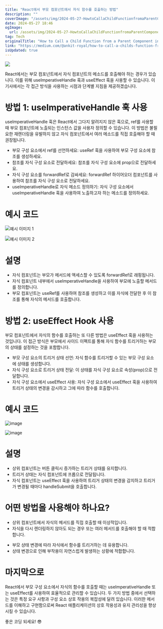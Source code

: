 ```yaml
---
title: "React에서 부모 컴포넌트에서 자식 함수를 호출하는 방법"
description: ""
coverImage: "/assets/img/2024-05-27-HowtoCallaChildFunctionfromaParentComponentinReact_0.png"
date: 2024-05-27 18:46
ogImage:
  url: /assets/img/2024-05-27-HowtoCallaChildFunctionfromaParentComponentinReact_0.png
tag: Tech
originalTitle: "How to Call a Child Function from a Parent Component in React"
link: "https://medium.com/@ankit-royal/how-to-call-a-childs-function-from-a-parent-component-in-react-a3494c3a658a"
isUpdated: true
---
```


<img src="/assets/img/2024-05-27-HowtoCallaChildFunctionfromaParentComponentinReact_0.png" />

React에서는 부모 컴포넌트에서 자식 컴포넌트의 메소드를 호출해야 하는 경우가 있습니다. 이를 위해 useImperativeHandle 훅과 useEffect 훅을 사용할 수 있습니다. 이 기사에서는 각 접근 방식을 사용하는 시점과 단계별 지침을 제공하겠습니다.

# 방법 1: useImperativeHandle 훅 사용

useImperativeHandle 훅은 React에서 그다지 알려지지 않은 훅으로, ref를 사용할 때 부모 컴포넌트에 노출되는 인스턴스 값을 사용자 정의할 수 있습니다. 이 방법은 불필요한 재렌더링을 유발하지 않고 자식 컴포넌트에서 여러 메소드를 직접 호출해야 할 때 권장됩니다.

<!-- seedividend - 사각형 -->

<ins class="adsbygoogle"
     style="display:block"
     data-ad-client="ca-pub-4877378276818686"
     data-ad-slot="1898504329"
     data-ad-format="auto"
     data-full-width-responsive="true"></ins>

<script>
     (adsbygoogle = window.adsbygoogle || []).push({});
</script>

- 부모 구성 요소에서 ref를 선언하세요: useRef 훅을 사용하여 부모 구성 요소에 참조를 생성하세요.
- 참조를 자식 구성 요소로 전달하세요: 참조를 자식 구성 요소에 prop으로 전달하세요.
- 자식 구성 요소를 forwardRef로 감싸세요: forwardRef 하이어오더 컴포넌트를 사용하여 참조를 자식 구성 요소로 전달하세요.
- useImperativeHandle로 자식 메소드 정의하기: 자식 구성 요소에서 useImperativeHandle 훅을 사용하여 노출하고자 하는 메소드를 정의하세요.

# 예시 코드

![예시 이미지 1](/assets/img/2024-05-27-HowtoCallaChildFunctionfromaParentComponentinReact_1.png)

![예시 이미지 2](/assets/img/2024-05-27-HowtoCallaChildFunctionfromaParentComponentinReact_2.png)

<!-- seedividend - 사각형 -->

<ins class="adsbygoogle"
     style="display:block"
     data-ad-client="ca-pub-4877378276818686"
     data-ad-slot="1898504329"
     data-ad-format="auto"
     data-full-width-responsive="true"></ins>

<script>
     (adsbygoogle = window.adsbygoogle || []).push({});
</script>

# 설명

- 자식 컴포넌트는 부모가 메서드에 액세스할 수 있도록 forwardRef로 래핑됩니다.
- 자식 컴포넌트 내부에서 useImperativeHandle을 사용하여 부모에 노출할 메서드를 정의합니다.
- 부모 컴포넌트는 useRef를 사용하여 참조를 생성하고 이를 자식에 전달한 후 이 참조를 통해 자식의 메서드를 호출합니다.

# 방법 2: useEffect Hook 사용

부모 컴포넌트에서 자식의 함수를 호출하는 또 다른 방법은 useEffect 훅을 사용하는 것입니다. 이 접근 방식은 부모에서 사이드 이펙트를 통해 자식 함수를 트리거하는 부모의 상태를 설정하는 것을 포함합니다.

<!-- seedividend - 사각형 -->

<ins class="adsbygoogle"
     style="display:block"
     data-ad-client="ca-pub-4877378276818686"
     data-ad-slot="1898504329"
     data-ad-format="auto"
     data-full-width-responsive="true"></ins>

<script>
     (adsbygoogle = window.adsbygoogle || []).push({});
</script>

- 부모 구성 요소의 트리거 상태 선언: 자식 함수를 트리거할 수 있는 부모 구성 요소에 상태를 생성합니다.
- 자식 구성 요소로 트리거 상태 전달: 이 상태를 자식 구성 요소로 속성(prop)으로 전달합니다.
- 자식 구성 요소에서 useEffect 사용: 자식 구성 요소에서 useEffect 훅을 사용하여 트리거 상태의 변경을 감시하고 그에 따라 함수를 호출합니다.

# 예시 코드

![image](/assets/img/2024-05-27-HowtoCallaChildFunctionfromaParentComponentinReact_3.png)

![image](/assets/img/2024-05-27-HowtoCallaChildFunctionfromaParentComponentinReact_4.png)

<!-- seedividend - 사각형 -->

<ins class="adsbygoogle"
     style="display:block"
     data-ad-client="ca-pub-4877378276818686"
     data-ad-slot="1898504329"
     data-ad-format="auto"
     data-full-width-responsive="true"></ins>

<script>
     (adsbygoogle = window.adsbygoogle || []).push({});
</script>

# 설명

- 상위 컴포넌트는 버튼 클릭시 증가하는 트리거 상태를 유지합니다.
- 트리거 상태는 자식 컴포넌트에 프롭으로 전달됩니다.
- 자식 컴포넌트는 useEffect 훅을 사용하여 트리거 상태의 변경을 감지하고 트리거가 변경될 때마다 handleSubmit을 호출합니다.

# 어떤 방법을 사용해야 하나요?

- 상위 컴포넌트에서 자식의 메서드를 직접 호출할 때 이상적입니다.
- 자식을 다시 렌더링하지 않아도 되는 경우 또는 여러 메서드를 호출해야 할 때 적합합니다.

<!-- seedividend - 사각형 -->

<ins class="adsbygoogle"
     style="display:block"
     data-ad-client="ca-pub-4877378276818686"
     data-ad-slot="1898504329"
     data-ad-format="auto"
     data-full-width-responsive="true"></ins>

<script>
     (adsbygoogle = window.adsbygoogle || []).push({});
</script>

- 부모 상태 변경에 따라 자식에서 함수를 트리거하는 데 유용합니다.
- 상태 변경으로 인해 부작용이 자연스럽게 발생하는 상황에 적합합니다.

# 마지막으로

React에서 부모 구성 요소에서 자식의 함수를 호출할 때는 useImperativeHandle 또는 useEffect를 사용하여 효율적으로 관리할 수 있습니다. 두 가지 방법 중에서 선택하는 것은 특정 요구 사항과 구성 요소 상호 작용의 복잡성에 달려 있습니다. 이러한 메서드를 이해하고 구현함으로써 React 애플리케이션의 상호 작용성과 유지 관리성을 향상시킬 수 있습니다.

좋은 코딩 되세요! 😎
